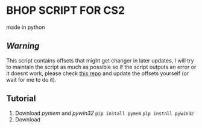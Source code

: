 # BHOP SCRIPT FOR CS2
made in python

## _Warning_
This script contains offsets that might get changer in later updates, I will try to maintain the script as much as possible so if the script outputs an error or it doesnt work, please check [this repo](https://github.com/a2x/cs2-dumper/blob/main/output/offsets.cs) and update the offsets yourself (or wait for me to do it).

## Tutorial
1. Download _pymem_ and _pywin32_
   ``` pip install pymem ```
   ``` pip install pywin32 ```
2. Download 
